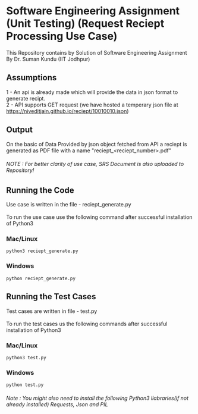 # Software Engineering Assignment (Unit Testing) (Request Reciept Processing Use Case)
This Repository contains by Solution of Software Engineering Assignment By Dr. Suman Kundu (IIT Jodhpur)

## Assumptions
1 - An api is already made which will provide the data in json format to generate recipt. <br>
2 - API supports GET request (we have hosted a temperary json file at https://niveditjain.github.io/reciept/10010010.json)

## Output 
On the basic of Data Provided by json object fetched from API a reciept is generated as PDF file with a name "reciept_<reciept_number>.pdf"

###### NOTE : For better clarity of use case, SRS Document is also uploaded to Repository!


## Running the Code
Use case is written in the file - reciept_generate.py <br><br>
To run the use case use the following command after successful installation of Python3 <br>
### Mac/Linux
`python3 reciept_generate.py`
### Windows
`python reciept_generate.py`
<br>

## Running the Test Cases
Test cases are written in file - test.py <br><br>
To run the test cases us the following commands after successful installation of Python3 <br>
### Mac/Linux
`python3 test.py`
### Windows
`python test.py`


###### Note : You might also need to install the following Python3 liabraries(if not already installed) Requests, Json and PIL